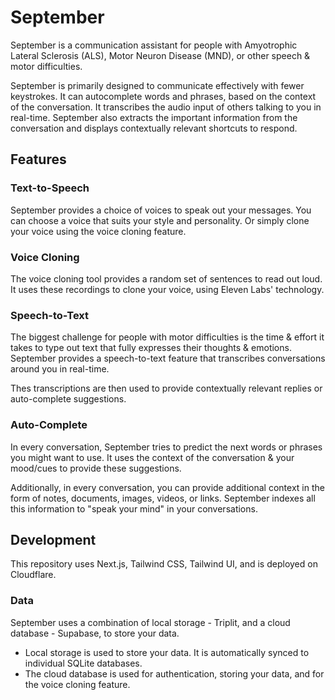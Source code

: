 # September

September is a communication assistant for people with Amyotrophic Lateral Sclerosis (ALS), Motor Neuron Disease (MND), or other speech & motor difficulties.

September is primarily designed to communicate effectively with fewer keystrokes. It can autocomplete words and phrases, based on the context of the conversation. It transcribes the audio input of others talking to you in real-time. September also extracts the important information from the conversation and displays contextually relevant shortcuts to respond.

## Features

### Text-to-Speech

September provides a choice of voices to speak out your messages. You can choose a voice that suits your style and personality. Or simply clone your voice using the voice cloning feature.

### Voice Cloning

The voice cloning tool provides a random set of sentences to read out loud. It uses these recordings to clone your voice, using Eleven Labs' technology.

### Speech-to-Text

The biggest challenge for people with motor difficulties is the time & effort it takes to type out text that fully expresses their thoughts & emotions. September provides a speech-to-text feature that transcribes conversations around you in real-time.

Thes transcriptions are then used to provide contextually relevant replies or auto-complete suggestions.

### Auto-Complete

In every conversation, September tries to predict the next words or phrases you might want to use. It uses the context of the conversation & your mood/cues to provide these suggestions.

Additionally, in every conversation, you can provide additional context in the form of notes, documents, images, videos, or links. September indexes all this information to "speak your mind" in your conversations.

## Development

This repository uses Next.js, Tailwind CSS, Tailwind UI, and is deployed on Cloudflare.

### Data

September uses a combination of local storage - Triplit, and a cloud database - Supabase, to store your data.

- Local storage is used to store your data. It is automatically synced to individual SQLite databases.
- The cloud database is used for authentication, storing your data, and for the voice cloning feature.
